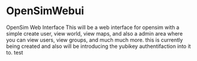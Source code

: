 # OpenSimWebui
OpenSim Web Interface
This will be a web interface for opensim with a simple create user, view world, view maps, and also a admin area where you can view users, view groups, and much much more. this is currently being created and also will be introducing the yubikey authentifaction into it to.
test
